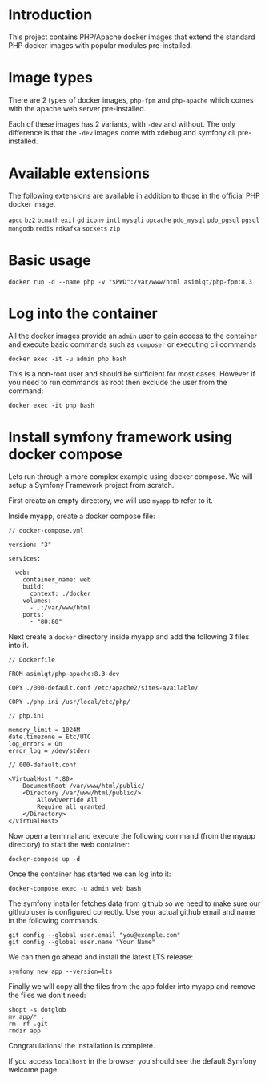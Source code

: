 # Introduction

This project contains PHP/Apache docker images that extend the standard PHP docker images with popular modules pre-installed.

# Image types

There are 2 types of docker images, `php-fpm` and `php-apache` which comes with the apache web server pre-installed.  

Each of these images has 2 variants, with `-dev` and without. The only difference is that the `-dev` images come with xdebug and symfony cli pre-installed.

# Available extensions

The following extensions are available in addition to those in the official PHP docker image.

`apcu` `bz2` `bcmath` `exif` `gd` `iconv` `intl` `mysqli` `opcache` `pdo_mysql` `pdo_pgsql` `pgsql` 
`mongodb` `redis` `rdkafka` `sockets` `zip`

# Basic usage

```
docker run -d --name php -v "$PWD":/var/www/html asimlqt/php-fpm:8.3
```

# Log into the container

All the docker images provide an `admin` user to gain access to the container and execute basic commands such as `composer` or executing cli commands

```
docker exec -it -u admin php bash
```

This is a non-root user and should be sufficient for most cases. However if you need to run commands as root then exclude the user from the command:

```
docker exec -it php bash
```

# Install symfony framework using docker compose

Lets run through a more complex example using docker compose. We will setup a Symfony Framework project from scratch.

First create an empty directory, we will use `myapp` to refer to it.

Inside myapp, create a docker compose file:

```
// docker-compose.yml

version: "3"

services:

  web:
    container_name: web
    build:
      context: ./docker
    volumes:
      - .:/var/www/html
    ports:
      - "80:80"
```

Next create a `docker` directory inside myapp and add the following 3 files into it.

```
// Dockerfile

FROM asimlqt/php-apache:8.3-dev

COPY ./000-default.conf /etc/apache2/sites-available/

COPY ./php.ini /usr/local/etc/php/
```

```
// php.ini

memory_limit = 1024M
date.timezone = Etc/UTC
log_errors = On
error_log = /dev/stderr
```

```
// 000-default.conf

<VirtualHost *:80>
    DocumentRoot /var/www/html/public/
    <Directory /var/www/html/public/>
        AllowOverride All
        Require all granted
    </Directory>
</VirtualHost>
```

Now open a terminal and execute the following command (from the myapp directory) to start the web container:

```
docker-compose up -d
```

Once the container has started we can log into it:

```
docker-compose exec -u admin web bash
```

The symfony installer fetches data from github so we need to make sure our github user is configured correctly. Use your actual github email and name in the following commands.

```
git config --global user.email "you@example.com"
git config --global user.name "Your Name"
```

We can then go ahead and install the latest LTS release:

```
symfony new app --version=lts
```

Finally we will copy all the files from the app folder into myapp and remove the files we don't need:

```
shopt -s dotglob
mv app/* .
rm -rf .git
rmdir app
```

Congratulations! the installation is complete.

If you access `localhost` in the browser you should see the default Symfony welcome page. 

